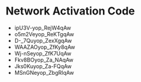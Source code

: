 # Network Activation Code
* ipU3V-yop_RejW4qAw
* o5m2Veyop_ReKTgqAw
* D-_7Quyop_ZexXgqAw
* WAAZAOyop_ZfKy8qAw
* Wj-nSeyop_ZfK7UqAw
* Fkv8BOyop_Za_NAqAw
* Jks0Kuyop_Za-FQqAw
* MSnGNeyop_ZbgRIqAw